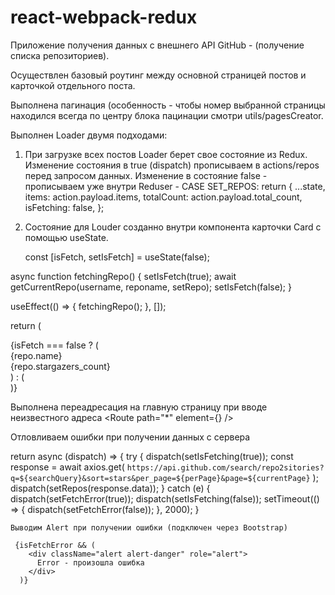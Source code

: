 # react-webpack-redux

Приложение получения данных с внешнего API GitHub - (получение списка репозиториев).

Осуществлен базовый роутинг между основной страницей постов и карточкой отдельного поста.

Выполнена пагинация (особенность - чтобы номер выбранной страницы находился всегда по центру блока пацинации смотри utils/pagesCreator.

Выполнен Loader двумя подходами: 

1) При загрузке всех постов Loader берет свое состояние из Redux. 
    Изменение состояния в true (dispatch) прописываем в actions/repos перед запросом данных.
    Изменение в состояние false - прописываем уже внутри Reduser -  CASE SET_REPOS: 
    return {
        ...state,
        items: action.payload.items,
        totalCount: action.payload.total_count,
        isFetching: false,
      };
      
2) Состояние для Louder созданно внутри компонента карточки Card с помощью useState.

      const [isFetch, setIsFetch] = useState(false);

  async function fetchingRepo() {
    setIsFetch(true);
    await getCurrentRepo(username, reponame, setRepo);
    setIsFetch(false);
  }

  useEffect(() => {
    fetchingRepo();
  }, []);

  return (
    <div>
      {isFetch === false ? (
        <div className="card">
          <img src={repo.owner.avatar_url} alt="" />
          <div className="name">{repo.name}</div>
          <div className="stars">{repo.stargazers_count}</div>
        </div>
      ) : (
        <div className="fetching1"></div>
      )}
      
      
      
Выполнена переадресация на главную страницу при вводе неизвестного адреса
        <Route path="*" element={<Navigate to="/" replace={true} />} />
        
Отловливаем ошибки при получении данных с сервера 


return async (dispatch) => {
    try {
      dispatch(setIsFetching(true));
      const response = await axios.get(
        `https://api.github.com/search/repo2sitories?q=${searchQuery}&sort=stars&per_page=${perPage}&page=${currentPage}`
      );
      dispatch(setRepos(response.data));
    } catch (e) {
      dispatch(setFetchError(true));
      dispatch(setIsFetching(false));
      setTimeout(() => {
        dispatch(setFetchError(false));
      }, 2000);
    }
    
    
    
    Выводим Alert при получении ошибки (подключен через Bootstrap)
    
     {isFetchError && (
        <div className="alert alert-danger" role="alert">
          Error - произошла ошибка
        </div>
      )}
